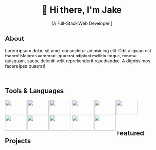 <h1 align="center"> 🤖 Hi there, I'm Jake </h1>
<p align="center"> [A Full-Stack Web Developer ] </p>

<h2 align="left" >About</h2>
<p>Lorem ipsum dolor, sit amet consectetur adipisicing elit. Odit aliquam est facere! Maiores commodi, quaerat adipisci mollitia itaque, tenetur quisquam, saepe deleniti velit reprehenderit repudiandae. A dignissimos facere ipsa quaerat!
</p>
<br>
<h2 align="left" >Tools & Languages </h2>
<img align="left" height=50 width=70 src="https://cdn.jsdelivr.net/gh/devicons/devicon/icons/javascript/javascript-plain.svg" /> 
<img align="left" height=50 width=70 src="https://cdn.jsdelivr.net/gh/devicons/devicon/icons/html5/html5-original.svg" />
<img align="left" height=50 width=70 src="https://cdn.jsdelivr.net/gh/devicons/devicon/icons/css3/css3-original.svg" />
<img align="left" height=50 width=70 src="https://cdn.jsdelivr.net/gh/devicons/devicon/icons/bootstrap/bootstrap-original.svg" />
<img align="left" height=50 width=70 src="https://cdn.jsdelivr.net/gh/devicons/devicon/icons/sass/sass-original.svg" />
<img align="left" height=50 width=70 src="https://cdn.jsdelivr.net/gh/devicons/devicon/icons/mongodb/mongodb-original.svg" />
<img align="left" height=50 width=70 src="https://cdn.jsdelivr.net/gh/devicons/devicon/icons/express/express-original.svg" />
<img align="left" height=50 width=70 src="https://cdn.jsdelivr.net/gh/devicons/devicon/icons/vuejs/vuejs-original.svg" />
<img align="left" height=50 width=70 src="https://cdn.jsdelivr.net/gh/devicons/devicon/icons/nodejs/nodejs-original.svg" />
<img align="left" height=50 width=70 src="https://cdn.jsdelivr.net/gh/devicons/devicon/icons/npm/npm-original-wordmark.svg" />
<img align="left" height=50 width=70 src="https://cdn.jsdelivr.net/gh/devicons/devicon/icons/github/github-original.svg" />
<br> <br> <br> <br>
<h2>Featured Projects </h2>



          
          
